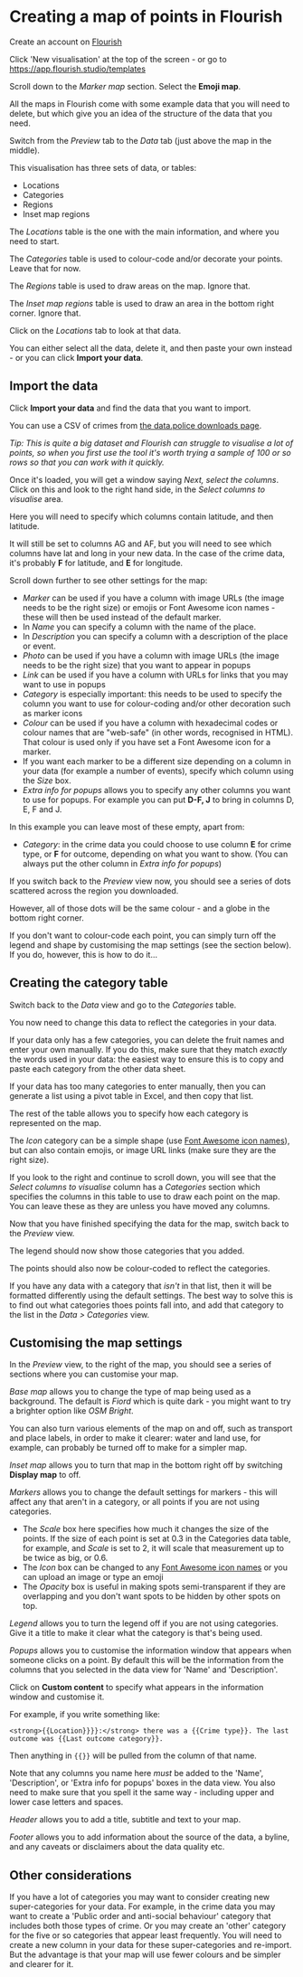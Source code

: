 # Creating a map of points in Flourish

Create an account on [Flourish](https://flourish.studio/)

Click 'New visualisation' at the top of the screen - or go to https://app.flourish.studio/templates

Scroll down to the *Marker map* section. Select the **Emoji map**.

All the maps in Flourish come with some example data that you will need to delete, but which give you an idea of the structure of the data that you need.

Switch from the *Preview* tab to the *Data* tab (just above the map in the middle).

This visualisation has three sets of data, or tables:

* Locations
* Categories
* Regions
* Inset map regions

The *Locations* table is the one with the main information, and where you need to start.

The *Categories* table is used to colour-code and/or decorate your points. Leave that for now.

The *Regions* table is used to draw areas on the map. Ignore that.

The *Inset map regions* table is used to draw an area in the bottom right corner. Ignore that.

Click on the *Locations* tab to look at that data.

You can either select all the data, delete it, and then paste your own instead - or you can click **Import your data**.

## Import the data

Click **Import your data** and find the data that you want to import.

You can use a CSV of crimes from [the data.police downloads page](https://data.police.uk/data/).

*Tip: This is quite a big dataset and Flourish can struggle to visualise a lot of points, so when you first use the tool it's worth trying a sample of 100 or so rows so that you can work with it quickly.*

Once it's loaded, you will get a window saying *Next, select the columns*. Click on this and look to the right hand side, in the *Select columns to visualise* area.

Here you will need to specify which columns contain latitude, and then latitude.

It will still be set to columns AG and AF, but you will need to see which columns have lat and long in your new data. In the case of the crime data, it's probably **F** for latitude, and **E** for longitude.

Scroll down further to see other settings for the map:

* *Marker* can be used if you have a column with image URLs (the image needs to be the right size) or emojis or Font Awesome icon names - these will then be used instead of the default marker.
* In *Name* you can specify a column with the name of the place. 
* In *Description* you can specify a column with a description of the place or event.
* *Photo* can be used if you have a column with image URLs (the image needs to be the right size) that you want to appear in popups
* *Link* can be used if you have a column with URLs for links that you may want to use in popups
* *Category* is especially important: this needs to be used to specify the column you want to use for colour-coding and/or other decoration such as marker icons
* *Colour* can be used if you have a column with hexadecimal codes or colour names that are "web-safe" (in other words, recognised in HTML). That colour is used only if you have set a Font Awesome icon for a marker.
* If you want each marker to be a different size depending on a column in your data (for example a number of events), specify which column using the *Size* box.
* *Extra info for popups* allows you to specify any other columns you want to use for popups. For example you can put **D-F, J** to bring in columns D, E, F and J.

In this example you can leave most of these empty, apart from:

* *Category*: in the crime data you could choose to use column **E** for crime type, or **F** for outcome, depending on what you want to show. (You can always put the other column in *Extra info for popups*)

If you switch back to the *Preview* view now, you should see a series of dots scattered across the region you downloaded.

However, all of those dots will be the same colour - and a globe in the bottom right corner.

If you don't want to colour-code each point, you can simply turn off the legend and shape by customising the map settings (see the section below). If you do, however, this is how to do it...

## Creating the category table

Switch back to the *Data* view and go to the *Categories* table.

You now need to change this data to reflect the categories in your data.

If your data only has a few categories, you can delete the fruit names and enter your own manually. If you do this, make sure that they match *exactly* the words used in your data: the easiest way to ensure this is to copy and paste each category from the other data sheet.

If your data has too many categories to enter manually, then you can generate a list using a pivot table in Excel, and then copy that list.

The rest of the table allows you to specify how each category is represented on the map.

The *Icon* category can be a simple shape (use [Font Awesome icon names](https://fontawesome.com/icons?d=gallery&m=free)), but can also contain emojis, or image URL links (make sure they are the right size).

If you look to the right and continue to scroll down, you will see that the *Select columns to visualise* column has a *Categories* section which specifies the columns in this table to use to draw each point on the map. You can leave these as they are unless you have moved any columns.

Now that you have finished specifying the data for the map, switch back to the *Preview* view.

The legend should now show those categories that you added.

The points should also now be colour-coded to reflect the categories.

If you have any data with a category that *isn't* in that list, then it will be formatted differently using the default settings. The best way to solve this is to find out what categories thoes points fall into, and add that category to the list in the *Data > Categories* view.  

## Customising the map settings

In the *Preview* view, to the right of the map, you should see a series of sections where you can customise your map.

*Base map* allows you to change the type of map being used as a background. The default is *Fiord* which is quite dark - you might want to try a brighter option like *OSM Bright*.

You can also turn various elements of the map on and off, such as transport and place labels, in order to make it clearer: water and land use, for example, can probably be turned off to make for a simpler map.

*Inset map* allows you to turn that map in the bottom right off by switching **Display map** to off.

*Markers* allows you to change the default settings for markers - this will affect any that aren't in a category, or all points if you are not using categories.
  * The *Scale* box here specifies how much it changes the size of the points. If the size of each point is set at 0.3 in the Categories data table, for example, and *Scale* is set to 2, it will scale that measurement up to be twice as big, or 0.6.
  * The *Icon* box can be changed to any [Font Awesome icon names](https://fontawesome.com/icons?d=gallery&m=free) or you can upload an image or type an emoji
  * The *Opacity* box is useful in making spots semi-transparent if they are overlapping and you don't want spots to be hidden by other spots on top.

*Legend* allows you to turn the legend off if you are not using categories. Give it a title to make it clear what the category is that's being used.

*Popups* allows you to customise the information window that appears when someone clicks on a point. By default this will be the information from the columns that you selected in the data view for 'Name' and 'Description'.

Click on **Custom content** to specify what appears in the information window and customise it.

For example, if you write something like:

`<strong>{{Location}}}}:</strong> there was a {{Crime type}}. The last outcome was {{Last outcome category}}.`

Then anything in `{{}}` will be pulled from the column of that name.

Note that any columns you name here *must* be added to the 'Name', 'Description', or 'Extra info for popups' boxes in the data view. You also need to make sure that you spell it the same way - including upper and lower case letters and spaces.

*Header* allows you to add a title, subtitle and text to your map.

*Footer* allows you to add information about the source of the data, a byline, and any caveats or disclaimers about the data quality etc.


## Other considerations

If you have a lot of categories you may want to consider creating new super-categories for your data. For example, in the crime data you may want to create a 'Public order and anti-social behaviour' category that includes both those types of crime. Or you may create an 'other' category for the five or so categories that appear least frequently. You will need to create a new column in your data for these super-categories and re-import. But the advantage is that your map will use fewer colours and be simpler and clearer for it.
